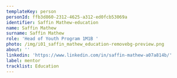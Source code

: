 ```yaml
---
templateKey: person
personId: ffb3d860-2312-4625-a312-ed0fcb53069a
identifier: Saffin Mathew-education
name: Saffin Mathew
surname: Saffin Mathew
role: 'Head of Youth Program 1M1B '
photo: /img/i01_saffin_mathew_education-removebg-preview.png
about: ''
linkedin: 'https://www.linkedin.com/in/saffin-mathew-a07a814b/'
label: mentor
tracklist: Education
---
```

